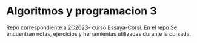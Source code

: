 # Algoritmos y programacion 3
Repo correspondiente a 2C2023- curso Essaya-Corsi. 
En el repo Se encuentran notas, ejercicios y herramientas utilizadas durante la cursada. 
